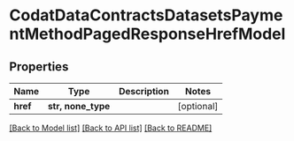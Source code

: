 # CodatDataContractsDatasetsPaymentMethodPagedResponseHrefModel


## Properties
Name | Type | Description | Notes
------------ | ------------- | ------------- | -------------
**href** | **str, none_type** |  | [optional] 

[[Back to Model list]](../README.md#documentation-for-models) [[Back to API list]](../README.md#documentation-for-api-endpoints) [[Back to README]](../README.md)


